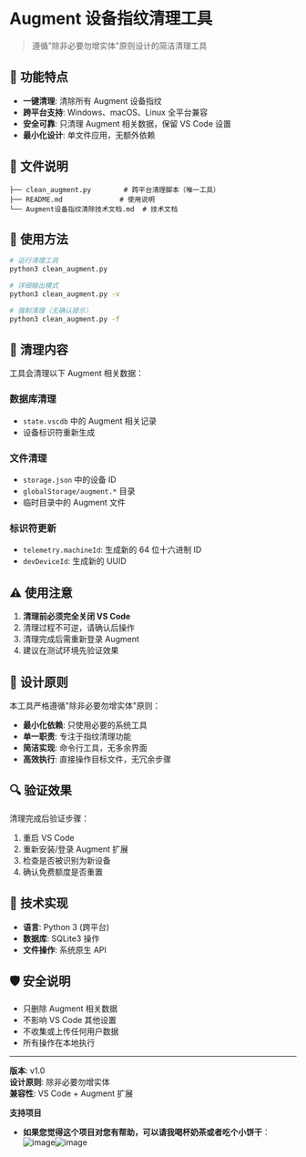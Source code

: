# Augment 设备指纹清理工具

> 遵循"除非必要勿增实体"原则设计的简洁清理工具

## 🎯 功能特点

- **一键清理**: 清除所有 Augment 设备指纹
- **跨平台支持**: Windows、macOS、Linux 全平台兼容
- **安全可靠**: 只清理 Augment 相关数据，保留 VS Code 设置
- **最小化设计**: 单文件应用，无额外依赖

## 📁 文件说明

```
├── clean_augment.py        # 跨平台清理脚本（唯一工具）
├── README.md              # 使用说明
└── Augment设备指纹清除技术文档.md  # 技术文档
```

## 🚀 使用方法

```bash
# 运行清理工具
python3 clean_augment.py

# 详细输出模式
python3 clean_augment.py -v

# 强制清理（无确认提示）
python3 clean_augment.py -f
```

## 🔧 清理内容

工具会清理以下 Augment 相关数据：

### 数据库清理
- `state.vscdb` 中的 Augment 相关记录
- 设备标识符重新生成

### 文件清理
- `storage.json` 中的设备 ID
- `globalStorage/augment.*` 目录
- 临时目录中的 Augment 文件

### 标识符更新
- `telemetry.machineId`: 生成新的 64 位十六进制 ID
- `devDeviceId`: 生成新的 UUID

## ⚠️ 使用注意

1. **清理前必须完全关闭 VS Code**
2. 清理过程不可逆，请确认后操作
3. 清理完成后需重新登录 Augment
4. 建议在测试环境先验证效果

## 🎨 设计原则

本工具严格遵循"除非必要勿增实体"原则：

- **最小化依赖**: 只使用必要的系统工具
- **单一职责**: 专注于指纹清理功能
- **简洁实现**: 命令行工具，无多余界面
- **高效执行**: 直接操作目标文件，无冗余步骤

## 🔍 验证效果

清理完成后验证步骤：

1. 重启 VS Code
2. 重新安装/登录 Augment 扩展
3. 检查是否被识别为新设备
4. 确认免费额度是否重置

## 📝 技术实现

- **语言**: Python 3 (跨平台)
- **数据库**: SQLite3 操作
- **文件操作**: 系统原生 API

## 🛡️ 安全说明

- 只删除 Augment 相关数据
- 不影响 VS Code 其他设置
- 不收集或上传任何用户数据
- 所有操作在本地执行

---

**版本**: v1.0  
**设计原则**: 除非必要勿增实体  
**兼容性**: VS Code + Augment 扩展

**支持项目**
- **如果您觉得这个项目对您有帮助，可以请我喝杯奶茶或者吃个小饼干**：![image](https://github.com/user-attachments/assets/64b380a2-b4e7-4c0b-ac4e-43bf17ab1963)![image](https://github.com/user-attachments/assets/7f3c9578-7607-4614-83ab-8c1f4358498d)

